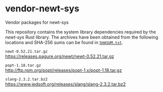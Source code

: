 # vendor-newt-sys

Vendor packages for newt-sys

This repository contains the system library dependencies required by the
_newt-sys_ Rust library. The archives have been obtained from the following
locations and SHA-256 sums can be found in [`SHASUM.txt`].

`newt-0.52.21.tar.gz`  
https://releases.pagure.org/newt/newt-0.52.21.tar.gz

`popt-1.18.tar.gz`  
http://ftp.rpm.org/popt/releases/popt-1.x/popt-1.18.tar.gz

`slang-2.3.2.tar.bz2`  
https://www.jedsoft.org/releases/slang/slang-2.3.2.tar.bz2

[`SHASUM.txt`]: https://github.com/rtgill82/vendor-newt-sys/blob/rev2/SHASUM.txt
